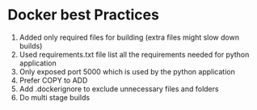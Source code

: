 # Docker best Practices

1. Added only required files for building (extra files might slow down builds)
2. Used requirements.txt file list all the requirements needed for python application
3. Only exposed port 5000 which is used by the python application
4. Prefer COPY to ADD
5. Add .dockerignore to exclude unnecessary files and folders
6. Do multi stage builds